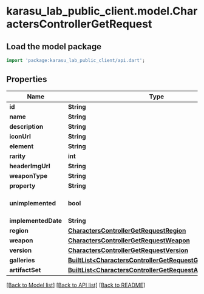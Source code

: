 # karasu_lab_public_client.model.CharactersControllerGetRequest

## Load the model package
```dart
import 'package:karasu_lab_public_client/api.dart';
```

## Properties
Name | Type | Description | Notes
------------ | ------------- | ------------- | -------------
**id** | **String** |  | 
**name** | **String** |  | 
**description** | **String** |  | [optional] 
**iconUrl** | **String** |  | 
**element** | **String** |  | [optional] 
**rarity** | **int** |  | [optional] 
**headerImgUrl** | **String** |  | [optional] 
**weaponType** | **String** |  | [optional] 
**property** | **String** |  | [optional] 
**unimplemented** | **bool** |  | [optional] [default to false]
**implementedDate** | **String** |  | [optional] 
**region** | [**CharactersControllerGetRequestRegion**](CharactersControllerGetRequestRegion.md) |  | [optional] 
**weapon** | [**CharactersControllerGetRequestWeapon**](CharactersControllerGetRequestWeapon.md) |  | [optional] 
**version** | [**CharactersControllerGetRequestVersion**](CharactersControllerGetRequestVersion.md) |  | [optional] 
**galleries** | [**BuiltList&lt;CharactersControllerGetRequestGalleriesInner&gt;**](CharactersControllerGetRequestGalleriesInner.md) |  | [optional] 
**artifactSet** | [**BuiltList&lt;CharactersControllerGetRequestArtifactSetInner&gt;**](CharactersControllerGetRequestArtifactSetInner.md) |  | [optional] 

[[Back to Model list]](../README.md#documentation-for-models) [[Back to API list]](../README.md#documentation-for-api-endpoints) [[Back to README]](../README.md)


